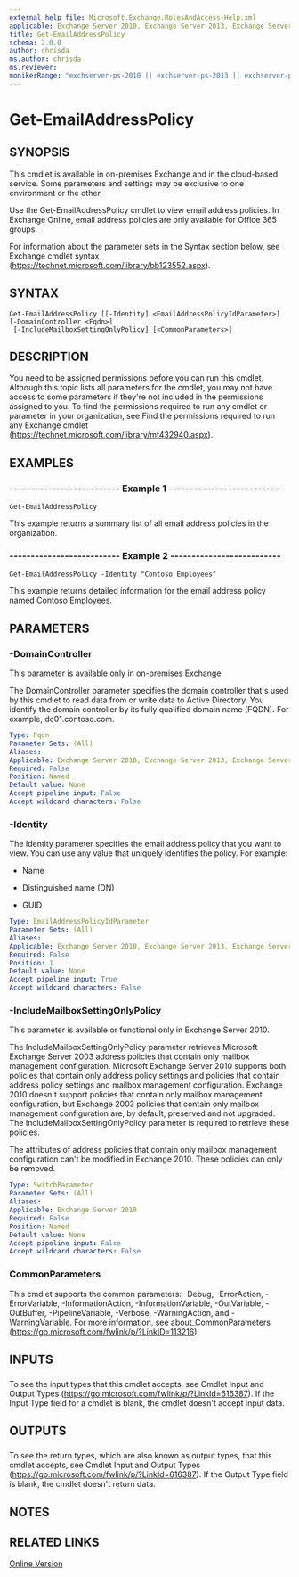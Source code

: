 ```yaml
---
external help file: Microsoft.Exchange.RolesAndAccess-Help.xml
applicable: Exchange Server 2010, Exchange Server 2013, Exchange Server 2016, Exchange Server 2019, Exchange Online
title: Get-EmailAddressPolicy
schema: 2.0.0
author: chrisda
ms.author: chrisda
ms.reviewer:
monikerRange: "exchserver-ps-2010 || exchserver-ps-2013 || exchserver-ps-2016 || exchserver-ps-2019 || exchonline-ps"
---
```


# Get-EmailAddressPolicy

## SYNOPSIS
This cmdlet is available in on-premises Exchange and in the cloud-based service. Some parameters and settings may be exclusive to one environment or the other.

Use the Get-EmailAddressPolicy cmdlet to view email address policies. In Exchange Online, email address policies are only available for Office 365 groups.

For information about the parameter sets in the Syntax section below, see Exchange cmdlet syntax (https://technet.microsoft.com/library/bb123552.aspx).

## SYNTAX

```
Get-EmailAddressPolicy [[-Identity] <EmailAddressPolicyIdParameter>] [-DomainController <Fqdn>]
 [-IncludeMailboxSettingOnlyPolicy] [<CommonParameters>]
```

## DESCRIPTION
You need to be assigned permissions before you can run this cmdlet. Although this topic lists all parameters for the cmdlet, you may not have access to some parameters if they're not included in the permissions assigned to you. To find the permissions required to run any cmdlet or parameter in your organization, see Find the permissions required to run any Exchange cmdlet (https://technet.microsoft.com/library/mt432940.aspx).

## EXAMPLES

### -------------------------- Example 1 --------------------------
```
Get-EmailAddressPolicy
```

This example returns a summary list of all email address policies in the organization.

### -------------------------- Example 2 --------------------------
```
Get-EmailAddressPolicy -Identity "Contoso Employees"
```

This example returns detailed information for the email address policy named Contoso Employees.

## PARAMETERS

### -DomainController
This parameter is available only in on-premises Exchange.

The DomainController parameter specifies the domain controller that's used by this cmdlet to read data from or write data to Active Directory. You identify the domain controller by its fully qualified domain name (FQDN). For example, dc01.contoso.com.

```yaml
Type: Fqdn
Parameter Sets: (All)
Aliases:
Applicable: Exchange Server 2010, Exchange Server 2013, Exchange Server 2016, Exchange Server 2019
Required: False
Position: Named
Default value: None
Accept pipeline input: False
Accept wildcard characters: False
```

### -Identity
The Identity parameter specifies the email address policy that you want to view. You can use any value that uniquely identifies the policy. For example:

- Name

- Distinguished name (DN)

- GUID

```yaml
Type: EmailAddressPolicyIdParameter
Parameter Sets: (All)
Aliases:
Applicable: Exchange Server 2010, Exchange Server 2013, Exchange Server 2016, Exchange Server 2019, Exchange Online
Required: False
Position: 1
Default value: None
Accept pipeline input: True
Accept wildcard characters: False
```

### -IncludeMailboxSettingOnlyPolicy
This parameter is available or functional only in Exchange Server 2010.

The IncludeMailboxSettingOnlyPolicy parameter retrieves Microsoft Exchange Server 2003  address policies that contain only mailbox management configuration. Microsoft Exchange Server 2010 supports both policies that contain only  address policy settings and policies that contain  address policy settings and mailbox management configuration. Exchange 2010 doesn't support policies that contain only mailbox management configuration, but Exchange 2003 policies that contain only mailbox management configuration are, by default, preserved and not upgraded. The IncludeMailboxSettingOnlyPolicy parameter is required to retrieve these policies.

The attributes of  address policies that contain only mailbox management configuration can't be modified in Exchange 2010. These policies can only be removed.

```yaml
Type: SwitchParameter
Parameter Sets: (All)
Aliases:
Applicable: Exchange Server 2010
Required: False
Position: Named
Default value: None
Accept pipeline input: False
Accept wildcard characters: False
```

### CommonParameters
This cmdlet supports the common parameters: -Debug, -ErrorAction, -ErrorVariable, -InformationAction, -InformationVariable, -OutVariable, -OutBuffer, -PipelineVariable, -Verbose, -WarningAction, and -WarningVariable. For more information, see about_CommonParameters (https://go.microsoft.com/fwlink/p/?LinkID=113216).

## INPUTS

###  
To see the input types that this cmdlet accepts, see Cmdlet Input and Output Types (https://go.microsoft.com/fwlink/p/?LinkId=616387). If the Input Type field for a cmdlet is blank, the cmdlet doesn't accept input data.

## OUTPUTS

###  
To see the return types, which are also known as output types, that this cmdlet accepts, see Cmdlet Input and Output Types (https://go.microsoft.com/fwlink/p/?LinkId=616387). If the Output Type field is blank, the cmdlet doesn't return data.

## NOTES

## RELATED LINKS

[Online Version](https://technet.microsoft.com/library/ab3c08f2-31d7-4711-a1ec-6e7135c9fdfa.aspx)
